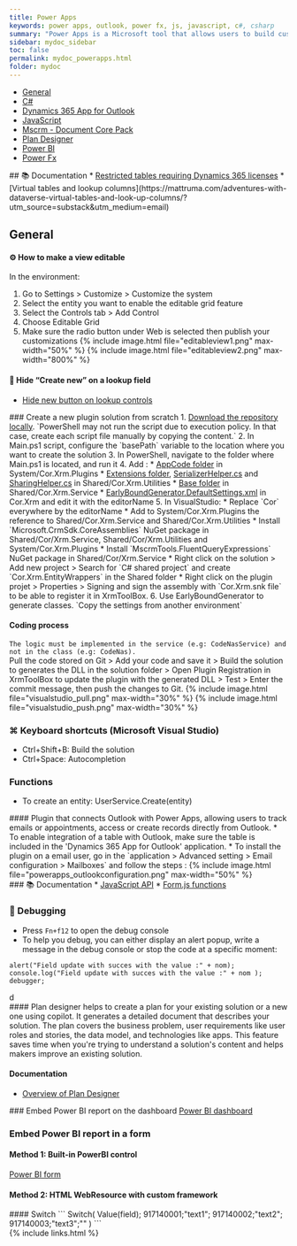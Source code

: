 ```yaml
---
title: Power Apps
keywords: power apps, outlook, power fx, js, javascript, c#, csharp
summary: "Power Apps is a Microsoft tool that allows users to build custom applications, simplify business processes, and enhance productivity across an organization. It connects to various data sources, enabling real-time data interaction and app development without extensive coding"
sidebar: mydoc_sidebar
toc: false
permalink: mydoc_powerapps.html
folder: mydoc
---
```


<ul id="profileTabs" class="nav nav-tabs">
    <li class="active"><a class="noCrossRef" href="#general" data-toggle="tab">General</a></li>
    <li><a class="noCrossRef" href="#csharp" data-toggle="tab">C#</a></li>
    <li><a class="noCrossRef" href="#dynamics-app-outlook" data-toggle="tab">Dynamics 365 App for Outlook</a></li>
    <li><a class="noCrossRef" href="#javascript" data-toggle="tab">JavaScript</a></li>
    <li><a class="noCrossRef" href="#mscrm" data-toggle="tab">Mscrm - Document Core Pack</a></li>
    <li><a class="noCrossRef" href="#plan-designer" data-toggle="tab">Plan Designer</a></li>
    <li><a class="noCrossRef" href="#power-bi" data-toggle="tab">Power BI</a></li>
    <li><a class="noCrossRef" href="#power-fx" data-toggle="tab">Power Fx</a></li>
</ul>
  <div class="tab-content">
<div role="tabpanel" class="tab-pane active" id="general" markdown="1">
## 📚 Documentation
* <a href="https://learn.microsoft.com/en-us/power-apps/maker/data-platform/data-platform-restricted-entities" target="_blank" rel="noopener noreferrer">Restricted tables requiring Dynamics 365 licenses</a>
* [Virtual tables and lookup columns](https://mattruma.com/adventures-with-dataverse-virtual-tables-and-look-up-columns/?utm_source=substack&utm_medium=email)

## General
#### ⚙️ How to make a view editable
In the environment:
1. Go to Settings > Customize > Customize the system
2. Select the entity you want to enable the editable grid feature
3. Select the Controls tab > Add Control
4. Choose Editable Grid
5. Make sure the radio button under Web is selected then publish your customizations
{% include image.html file="editableview1.png" max-width="50%" %}
{% include image.html file="editableview2.png" max-width="800%" %}

#### 🙈 Hide “Create new” on a lookup field
* <a href="https://orby.com.au/hide-new-button-on-lookup-controls-in-model-driven-apps-2/" target="_blank" rel="noopener noreferrer">Hide new button on lookup controls</a> 
</div>

<div role="tabpanel" class="tab-pane" id="csharp" markdown="1">
### Create a new plugin solution from scratch
1. <a href="https://github.com/gedeontofidji/Documentation/tree/main/powershell/CreateNewCrmSolution" target="_blank" rel="noopener noreferrer">Download the repository locally</a>. `PowerShell may not run the script due to execution policy. In that case, create each script file manually by copying the content.`
2. In Main.ps1 script, configure the `basePath` variable to the location where you want to create the solution
3. In PowerShell, navigate to the folder where Main.ps1 is located, and run it
4. Add :
* <a href="https://github.com/gedeontofidji/ClassLibrary_NetFramework/tree/main/CORE/Cor.Xrm/System/Cor.Xrm.Plugins/AppCode" target="_blank" rel="noopener noreferrer">AppCode folder</a> in System/Cor.Xrm.Plugins
* <a href="https://github.com/gedeontofidji/ClassLibrary_NetFramework/tree/main/CORE/Cor.Xrm/Shared/Cor.Xrm.Utilities/Extensions" target="_blank" rel="noopener noreferrer">Extensions folder</a>, <a href="https://github.com/gedeontofidji/ClassLibrary_NetFramework/blob/main/CORE/Cor.Xrm/Shared/Cor.Xrm.Utilities/SerializerHelper.cs" target="_blank" rel="noopener noreferrer">SerializerHelper.cs</a> and <a href="https://github.com/gedeontofidji/ClassLibrary_NetFramework/blob/main/CORE/Cor.Xrm/Shared/Cor.Xrm.Utilities/SharingHelper.cs" target="_blank" rel="noopener noreferrer">SharingHelper.cs</a> in Shared/Cor.Xrm.Utilities
* <a href="https://github.com/gedeontofidji/ClassLibrary_NetFramework/tree/main/CORE/Cor.Xrm/Shared/Cor.Xrm.Service/Base" target="_blank" rel="noopener noreferrer">Base folder</a> in Shared/Cor.Xrm.Service
* <a href="https://github.com/gedeontofidji/ClassLibrary_NetFramework/blob/main/CORE/Cor.Xrm/DLaB.EarlyBoundGenerator.DefaultSettings.xml" target="_blank" rel="noopener noreferrer">EarlyBoundGenerator.DefaultSettings.xml</a> in Cor.Xrm and edit it with the editorName
5. In VisualStudio: 
* Replace `Cor` everywhere by the editorName
* Add to System/Cor.Xrm.Plugins the reference to Shared/Cor.Xrm.Service and Shared/Cor.Xrm.Utilities
* Install `Microsoft.CrmSdk.CoreAssemblies` NuGet package in Shared/Cor/Xrm.Service, Shared/Cor/Xrm.Utilities and System/Cor.Xrm.Plugins
* Install `MscrmTools.FluentQueryExpressions` NuGet package in Shared/Cor/Xrm.Service
* Right click on the solution > Add new project > Search for `C# shared project` and create `Cor.Xrm.EntityWrappers` in the Shared folder
* Right click on the plugin projet > Properties > Signing and sign the assembly with `Cor.Xrm.snk file` to be able to register it in XrmToolBox.
6. Use EarlyBoundGenerator to generate classes. `Copy the settings from another environment`

#### Coding process
`The logic must be implemented in the service (e.g: CodeNasService) and not in the class (e.g: CodeNas).`  
Pull the code stored on Git > Add your code and save it > Build the solution to generates the DLL in the solution folder > Open Plugin Registration in XrmToolBox to update the plugin with the generated DLL > Test > Enter the commit message, then push the changes to Git.
{% include image.html file="visualstudio_pull.png" max-width="30%" %}
{% include image.html file="visualstudio_push.png" max-width="30%" %}

### ⌘ Keyboard shortcuts (Microsoft Visual Studio)  
* Ctrl+Shift+B: Build the solution
* Ctrl+Space: Autocompletion

### Functions
* To create an entity: UserService.Create(entity)
</div>

<div role="tabpanel" class="tab-pane" id="dynamics-app-outlook" markdown="1">
#### Plugin that connects Outlook with Power Apps, allowing users to track emails or appointments, access or create records directly from Outlook.
* To enable integration of a table with Outlook, make sure the table is included in the 'Dynamics 365 App for Outlook' application.
* To install the plugin on a email user, go in the `application > Advanced setting > Email configuration > Mailboxes` and follow the steps :
{% include image.html file="powerapps_outlookconfiguration.png" max-width="50%" %}
</div>

<div role="tabpanel" class="tab-pane" id="javascript" markdown="1">
### 📚 Documentation
* <a href="https://learn.microsoft.com/en-us/power-apps/developer/model-driven-apps/clientapi/reference" target="_blank" rel="noopener noreferrer">JavaScript API</a>
* <a href="https://github.com/gedeontofidji/JavaScript/blob/main/Shared/Form.js" target="_blank" rel="noopener noreferrer">Form.js functions</a>

### 🐞 Debugging
* Press `Fn+f12` to open the debug console
* To help you debug, you can either display an alert popup, write a message in the debug console or stop the code at a specific moment:
```
alert("Field update with succes with the value :" + nom);
console.log("Field update with succes with the value :" + nom );
debugger;
```
</div>

<div role="tabpanel" class="tab-pane" id="mscrm" markdown="1">
d
</div>

<div role="tabpanel" class="tab-pane" id="plan-designer" markdown="1">
#### Plan designer helps to create a plan for your existing solution or a new one using copilot. It generates a detailed document that describes your solution. The plan covers the business problem, user requirements like user roles and stories, the data model, and technologies like apps. This feature saves time when you're trying to understand a solution's content and helps makers improve an existing solution.

#### Documentation
* [Overview of Plan Designer](https://learn.microsoft.com/en-us/power-apps/maker/plan-designer/plan-designer)
</div>

<div role="tabpanel" class="tab-pane" id="power-bi" markdown="1">
### Embed Power BI report on the dashboard
<a href="https://learn.microsoft.com/en-us/power-apps/user/add-powerbi-dashboards" target="_blank" rel="noopener noreferrer">Power BI dashboard</a>

### Embed Power BI report in a form
#### Method 1: Built-in PowerBI control
<a href="https://learn.microsoft.com/en-us/power-apps/maker/model-driven-apps/embed-powerbi-report-in-system-form" target="_blank" rel="noopener noreferrer">Power BI form</a>  
#### Method 2: HTML WebResource with custom framework

</div>

<div role="tabpanel" class="tab-pane" id="power-fx" markdown="1">
#### Switch
```
Switch(
Value(field);
917140001;"text1";
917140002;"text2";
917140003;"text3";""
)
```
</div>
</div>
{% include links.html %}
